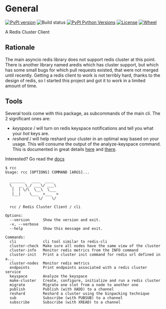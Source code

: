 # General

[![PyPI version](https://badge.fury.io/py/rcc.svg)](https://badge.fury.io/py/rcc)
![Build status](https://github.com/machinezone/rcc/workflows/unittest/badge.svg)
[![PyPI Python Versions](https://img.shields.io/pypi/pyversions/rcc.svg)](https://img.shields.io/pypi/pyversions/rcc)
[![License](https://img.shields.io/pypi/l/rcc.svg)](https://img.shields.io/pypi/l/rcc)
[![Wheel](https://img.shields.io/pypi/wheel/rcc.svg)](https://img.shields.io/pypi/wheel/rcc)

A Redis Cluster Client

## Rationale

The main asyncio redis library does not support redis cluster at this point. There is another library named aredis which has cluster support, but which has some small bugs for which pull requests existed, that were not merged until recently. Getting a redis client to work is not terribly hard, thanks to the design of redis, so I started this project and got it to work in a limited amount of time.

## Tools

Several tools come with this package, as subcommands of the main cli. The 2 significant ones are:

* *keyspace* / will turn on redis keyspace notifications and tell you what your _hot_ keys are.
* *reshard* / will help reshard your cluster in an optimal way based on your usage. This will consume the output of the analyze-keyspace command. This is documented in great details [here](https://machinezone.github.io/rcc/binpacking/) and [there](https://machinezone.github.io/rcc/resharding/).

Interested? Go read the [docs](https://machinezone.github.io/rcc/)


```
$ rcc
Usage: rcc [OPTIONS] COMMAND [ARGS]...

  _______   ____  ____
  \_  __ \_/ ___\/ ___\
   |  | \/\  \__\  \___
   |__|    \___  >___  >
               \/    \/

  rcc / Redis Cluster Client / cli

Options:
  --version      Show the version and exit.
  -v, --verbose
  --help         Show this message and exit.

Commands:
  cli            cli tool similar to redis-cli
  cluster-check  Make sure all nodes have the same view of the cluster
  cluster-info   Monitor redis metrics from the INFO command
  cluster-init   Print a cluster init command for redis url defined in a...
  cluster-nodes  Monitor redis metrics
  endpoints      Print endpoints associated with a redis cluster service
  keyspace       Analyze the keyspace
  make-cluster   Create, configure, initialize and run a redis cluster
  migrate        Migrate one slot from a node to another one
  publish        Publish (with XADD) to a channel
  reshard        Reshard a cluster using the binpacking technique
  sub            Subscribe (with PUBSUB) to a channel
  subscribe      Subscribe (with XREAD) to a channel
```
